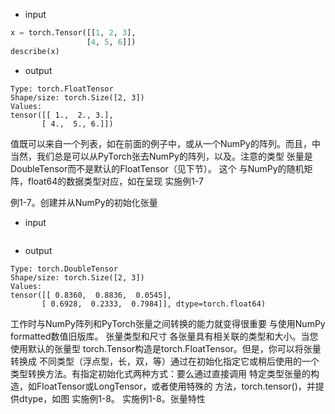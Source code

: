 - input
```python
x = torch.Tensor([[1, 2, 3], 
                 [4, 5, 6]])
describe(x)
```
- output
```
Type: torch.FloatTensor
Shape/size: torch.Size([2, 3])
Values:
tensor([[ 1.,  2., 3.],
       [ 4.,  5., 6.]])
```
值既可以来自一个列表，如在前面的例子中，或从一个NumPy的阵列。而且，中
当然，我们总是可以从PyTorch张去NumPy的阵列，以及。注意的类型
张量是DoubleTensor而不是默认的FloatTensor（见下节）。 这个
与NumPy的随机矩阵，float64的数据类型对应，如在呈现
实施例1-7

例1-7。创建并从NumPy的初始化张量
- input
```python
```
- output
```
Type: torch.DoubleTensor
Shape/size: torch.Size([2, 3])
Values:
tensor([[ 0.8360,  0.8836,  0.0545],
       [ 0.6928,  0.2333,  0.7984]], dtype=torch.float64)
```
工作时与NumPy阵列和PyTorch张量之间转换的能力就变得很重要
与使用NumPy formatted数值旧版库。
张量类型和尺寸
各张量具有相关联的类型和大小。当您使用默认的张量型
torch.Tensor构造是torch.FloatTensor。但是，你可以将张量转换成
不同类型（浮点型，长，双，等）通过在初始化指定它或稍后使用的一个
类型转换方法。有指定初始化式两种方式：要么通过直接调用
特定类型张量的构造，如FloatTensor或LongTensor，或者使用特殊的
方法，torch.tensor()，并提供dtype，如图
实施例1-8。
实施例1-8。张量特性
